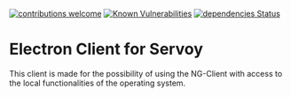 [![contributions welcome](https://img.shields.io/badge/contributions-welcome-brightgreen.svg?style=flat)](https://github.com/dwyl/esta/issues) [![Known Vulnerabilities](https://snyk.io/test/github/DionDavid/electron/badge.svg?targetFile=ElectronClient/app/package.json)](https://snyk.io/test/github/DionDavid/electron) [![dependencies Status](https://david-dm.org/DionDavid/electron/status.svg?path=ElectronClient/app)](https://david-dm.org/DionDavid/electron?path=ElectronClient/app)

# Electron Client for Servoy

This client is made for the possibility of using the NG-Client with access to the local functionalities of the operating system.
